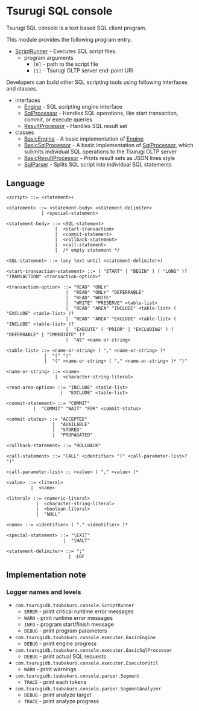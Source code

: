 # Tsurugi SQL console

Tsurugi SQL console is a text based SQL client program.

This module provides the following program entry.

* [ScriptRunner] - Executes SQL script files.
  * program arguments
    * `[0]` - path to the script file
    * `[1]` - Tsurugi OLTP server end-point URI

Developers can build other SQL scripting tools using following interfaces and classes.

* interfaces
  * [Engine] - SQL scripting engine interface
  * [SqlProcessor] - Handles SQL operations, like start transaction, commit, or execute queries
  * [ResultProcessor] - Handles SQL result set
* classes
  * [BasicEngine] - A basic implementation of [Engine]
  * [BasicSqlProcessor] - A basic implementation of [SqlProcessor], which submits individual SQL operations to the Tsurugi OLTP server
  * [BasicResultProcessor] - Prints result sets as JSON lines style
  * [SqlParser] - Splits SQL script into individual SQL statements

[ScriptRunner]:src/main/java/com/tsurugidb/tsubakuro/console/ScriptRunner.java
[Engine]:src/main/java/com/tsurugidb/tsubakuro/console/executor/Engine.java
[SqlProcessor]:src/main/java/com/tsurugidb/tsubakuro/console/executor/SqlProcessor.java
[ResultProcessor]:src/main/java/com/tsurugidb/tsubakuro/console/executor/ResultProcessor.java
[BasicEngine]:src/main/java/com/tsurugidb/tsubakuro/console/executor/BasicEngine.java
[BasicSqlProcessor]:src/main/java/com/tsurugidb/tsubakuro/console/executor/BasicSqlProcessor.java
[BasicResultProcessor]:src/main/java/com/tsurugidb/tsubakuro/console/executor/BasicResultProcessor.java
[SqlParser]:src/main/java/com/tsurugidb/tsubakuro/console/parser/SqlParser.java

## Language

```bnf
<script> ::= <statement>+

<statement> ::= <statement-body> <statement-delimiter>
             | <special-statement>

<statement-body> ::= <SQL-statement>
                  |  <start-transaction>
                  |  <commit-statement>
                  |  <rollback-statement>
                  |  <call-statement>
                  |  /* empty statement */

<SQL-statement> ::= (any text until <statement-delimiter>)

<start-transaction-statement> ::= ( "START" | "BEGIN" ) ( "LONG" )? "TRANSACTION" <transaction-option>*

<transaction-option> ::= "READ" "ONLY"
                      |  "READ" "ONLY" "DEFERRABLE"
                      |  "READ" "WRITE"
                      |  "WRITE" "PRESERVE" <table-list>
                      |  "READ" "AREA" "INCLUDE" <table-list> ( "EXCLUDE" <table-list> )?
                      |  "READ" "AREA" "EXCLUDE" <table-list> ( "INCLUDE" <table-list> )?
                      |  "EXECUTE" ( "PRIOR" | "EXCLUDING" ) ( "DEFERRABLE" | "IMMEDIATE" )?
                      |  "AS" <name-or-string>

<table-list> ::= <name-or-string> ( "," <name-or-string> )*
              |  "(" ")"
              |  "(" <name-or-string> ( "," <name-or-string> )* ")"

<name-or-string> ::= <name>
                  |  <character-string-literal>

<read-area-option> ::= "INCLUDE" <table-list>
                    |  "EXCLUDE" <table-list>

<commit-statement> ::= "COMMIT"
          |  "COMMIT" "WAIT" "FOR" <commit-status>

<commit-status> ::= "ACCEPTED"
                 |  "AVAILABLE"
                 |  "STORED"
                 |  "PROPAGATED"

<rollback-statement> ::= "ROLLBACK"

<call-statement> ::= "CALL" <identifier> "(" <call-parameter-list>? ")"

<call-parameter-list> :: <value> ( "," <value> )*

<value> ::= <literal>
         |  <name>

<literal> ::= <numeric-literal>
           |  <character-string-literal>
           |  <boolean-literal>
           |  "NULL"

<name> ::= <identifier> ( "." <identifier> )*

<special-statement> ::= "\EXIT"
                     |  "\HALT"

<statement-delimiter> ::= ";"
                       |  EOF
```

## Implementation note

### Logger names and levels

* `com.tsurugidb.tsubakuro.console.ScriptRunner`
  * `ERROR` - print critical runtime error messages
  * `WARN` - print runtime error messages
  * `INFO` - program start/finish message
  * `DEBUG` - print program parameters
* `com.tsurugidb.tsubakuro.console.executor.BasicEngine`
  * `DEBUG` - print engine progress
* `com.tsurugidb.tsubakuro.console.executor.BasicSqlProcessor`
  * `DEBUG` - print actual SQL requests
* `com.tsurugidb.tsubakuro.console.executor.ExecutorUtil`
  * `WARN` - print warnings
* `com.tsurugidb.tsubakuro.console.parser.Segment`
  * `TRACE` - print each tokens
* `com.tsurugidb.tsubakuro.console.parser.SegmentAnalyzer`
  * `DEBUG` - print analyze target
  * `TRACE` - print analyze progress
